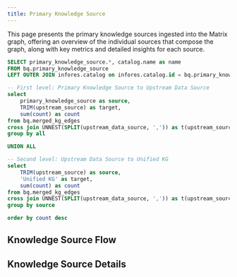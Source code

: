 ```yaml
---
title: Primary Knowledge Source
---
```


This page presents the primary knowledge sources ingested into the Matrix graph, offering an overview of the individual sources that compose the graph, along with key metrics and detailed insights for each source.

```sql knowledge_source_provenance
SELECT primary_knowledge_source.*, catalog.name as name 
FROM bq.primary_knowledge_source
LEFT OUTER JOIN infores.catalog on infores.catalog.id = bq.primary_knowledge_source.source
```

```sql knowledge_source_sankey
-- First level: Primary Knowledge Source to Upstream Data Source
select 
    primary_knowledge_source as source, 
    TRIM(upstream_source) as target, 
    sum(count) as count
from bq.merged_kg_edges
cross join UNNEST(SPLIT(upstream_data_source, ',')) as t(upstream_source)
group by all

UNION ALL

-- Second level: Upstream Data Source to Unified KG
select 
    TRIM(upstream_source) as source,
    'Unified KG' as target,
    sum(count) as count
from bq.merged_kg_edges
cross join UNNEST(SPLIT(upstream_data_source, ',')) as t(upstream_source)
group by source

order by count desc
```

## Knowledge Source Flow

<SankeyDiagram 
  data={knowledge_source_sankey} 
  sourceCol='source'
  targetCol='target'
  valueCol='count'
  linkLabels='full'
  linkColor='gradient'
  title='Knowledge Source to Unified KG Flow'
  subtitle='Flow showing how primary knowledge sources connect to their upstream data sources'
  chartAreaHeight={1200}
  valueFmt='0,0'
/>

## Knowledge Source Details

<DataTable data={knowledge_source_provenance} />
